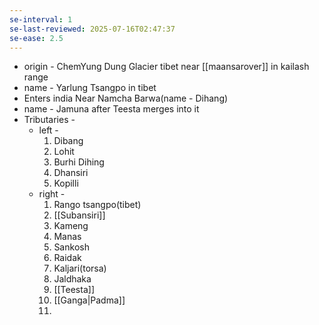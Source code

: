 ```yaml
---
se-interval: 1
se-last-reviewed: 2025-07-16T02:47:37
se-ease: 2.5
---
```

- origin - ChemYung Dung Glacier tibet near [[maansarover]] in kailash range
- name - Yarlung Tsangpo in tibet
- Enters india Near Namcha Barwa(name - Dihang)
- name - Jamuna after Teesta merges into it
- Tributaries - 
	- left - 
		1. Dibang
		2. Lohit
		3. Burhi Dihing
		4. Dhansiri
		5. Kopilli
	- right - 
		1. Rango tsangpo(tibet)
		2. [[Subansiri]]
		3. Kameng
		4. Manas
		5. Sankosh
		6. Raidak
		7. Kaljari(torsa)
		8. Jaldhaka
		9. [[Teesta]]
		10. [[Ganga|Padma]]
		11. 